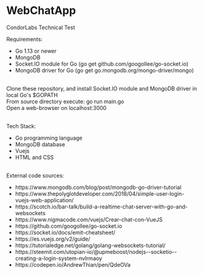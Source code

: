 # WebChatApp
CondorLabs Technical Test

Requirements:

<ul>
  <li>Go 1.13 or newer</li>
  <li>MongoDB</li>
  <li>Socket.IO module for Go (go get github.com/googollee/go-socket.io)</li>
  <li>MongoDB driver for Go (go get go.mongodb.org/mongo-driver/mongo)</li>
</ul>

<br>Clone these repository, and install Socket.IO module and MongoDB driver in local Go's $GOPATH
<br>From source directory execute: go run main.go
<br>Open a web-browser on localhost:3000

<br>Tech Stack:
<ul>
  <li>Go programming language</li>
  <li>MongoDB database</li>
  <li>Vuejs</li>
  <li>HTML and CSS</li>
</ul>

<br>External code sources:
<ul>
  <li>https://www.mongodb.com/blog/post/mongodb-go-driver-tutorial</li>
  <li>https://www.thepolyglotdeveloper.com/2018/04/simple-user-login-vuejs-web-application/</li>
  <li>https://scotch.io/bar-talk/build-a-realtime-chat-server-with-go-and-websockets</li>
  <li>https://www.nigmacode.com/vuejs/Crear-chat-con-VueJS</li>
  <li>https://github.com/googollee/go-socket.io</li>
  <li>https://socket.io/docs/emit-cheatsheet/</li>
  <li>https://es.vuejs.org/v2/guide/</li>
  <li>https://tutorialedge.net/golang/golang-websockets-tutorial/</li>
  <li>https://steemit.com/utopian-io/@upmeboost/nodejs--socketio--creating-a-login-system-nvlrmaoy</li>
  <li>https://codepen.io/AndrewThian/pen/QdeOVa</li>
</ul>

  
